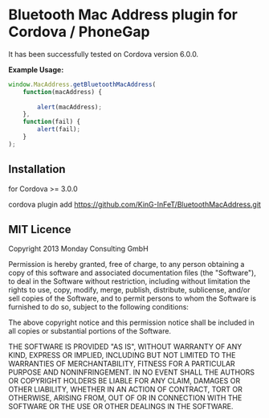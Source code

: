 # Bluetooth Mac Address plugin for Cordova / PhoneGap

It has been successfully tested on Cordova version 6.0.0.

**Example Usage:**

```js
window.MacAddress.getBluetoothMacAddress(
	function(macAddress) {
		
		alert(macAddress);
	},
	function(fail) {
		alert(fail);
	}
);
```

## Installation 

for Cordova >= 3.0.0

cordova plugin add https://github.com/KinG-InFeT/BluetoothMacAddress.git

## MIT Licence

Copyright 2013 Monday Consulting GmbH

Permission is hereby granted, free of charge, to any person obtaining
a copy of this software and associated documentation files (the
"Software"), to deal in the Software without restriction, including
without limitation the rights to use, copy, modify, merge, publish,
distribute, sublicense, and/or sell copies of the Software, and to
permit persons to whom the Software is furnished to do so, subject to
the following conditions:

The above copyright notice and this permission notice shall be
included in all copies or substantial portions of the Software.

THE SOFTWARE IS PROVIDED "AS IS", WITHOUT WARRANTY OF ANY KIND,
EXPRESS OR IMPLIED, INCLUDING BUT NOT LIMITED TO THE WARRANTIES OF
MERCHANTABILITY, FITNESS FOR A PARTICULAR PURPOSE AND
NONINFRINGEMENT. IN NO EVENT SHALL THE AUTHORS OR COPYRIGHT HOLDERS BE
LIABLE FOR ANY CLAIM, DAMAGES OR OTHER LIABILITY, WHETHER IN AN ACTION
OF CONTRACT, TORT OR OTHERWISE, ARISING FROM, OUT OF OR IN CONNECTION
WITH THE SOFTWARE OR THE USE OR OTHER DEALINGS IN THE SOFTWARE.
